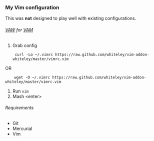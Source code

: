 ### My Vim configuration

This was **not** designed to play well with existing configurations.

###### [VAW](https://github.com/whiteley/vim-addon-whiteley) for [VAM](https://github.com/MarcWeber/vim-addon-manager)

1. Grab config

        curl -Lo ~/.vimrc https://raw.github.com/whiteley/vim-addon-whiteley/master/vimrc.vim
OR

        wget -O ~/.vimrc https://raw.github.com/whiteley/vim-addon-whiteley/master/vimrc.vim

1. Run `vim`
1. Mash \<enter\>

###### Requirements

* Git
* Mercurial
* Vim
